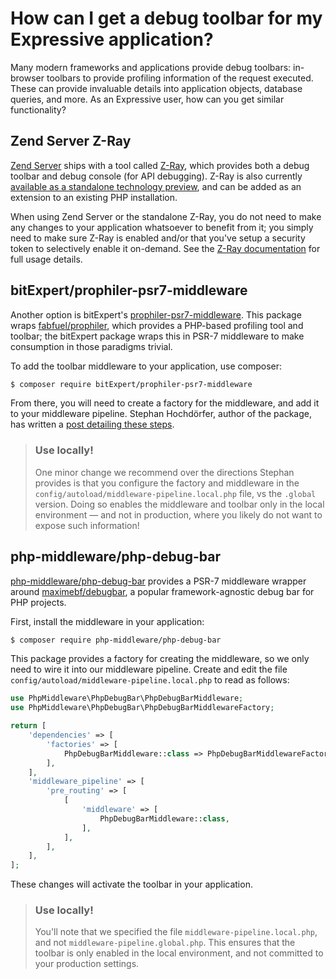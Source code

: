 # How can I get a debug toolbar for my Expressive application?

Many modern frameworks and applications provide debug toolbars: in-browser
toolbars to provide profiling information of the request executed. These can
provide invaluable details into application objects, database queries, and more.
As an Expressive user, how can you get similar functionality?

## Zend Server Z-Ray

[Zend Server](http://www.zend.com/en/products/zend_server) ships with a tool
called [Z-Ray](http://www.zend.com/en/products/server/z-ray), which provides
both a debug toolbar and debug console (for API debugging). Z-Ray is also
currently [available as a standalone technology
preview](http://www.zend.com/en/products/z-ray/z-ray-preview), and can be added
as an extension to an existing PHP installation.

When using Zend Server or the standalone Z-Ray, you do not need to make any
changes to your application whatsoever to benefit from it; you simply need to
make sure Z-Ray is enabled and/or that you've setup a security token to
selectively enable it on-demand. See the
[Z-Ray documentation](http://files.zend.com/help/Zend-Server/content/z-ray_concept.htm)
for full usage details.

## bitExpert/prophiler-psr7-middleware

Another option is bitExpert's [prophiler-psr7-middleware](https://github.com/bitExpert/prophiler-psr7-middleware).
This package wraps [fabfuel/prophiler](https://github.com/fabfuel/prophiler),
which provides a PHP-based profiling tool and toolbar; the bitExpert package
wraps this in PSR-7 middleware to make consumption in those paradigms trivial.

To add the toolbar middleware to your application, use composer:

```bash
$ composer require bitExpert/prophiler-psr7-middleware
```

From there, you will need to create a factory for the middleware, and add it to
your middleware pipeline. Stephan Hochdörfer, author of the package, has written
a [post detailing these steps](https://blog.bitexpert.de/blog/using-prophiler-with-zend-expressive/).

> ### Use locally!
>
> One minor change we recommend over the directions Stephan provides is that you
> configure the factory and middleware in the
> `config/autoload/middleware-pipeline.local.php` file, vs the `.global` version.
> Doing so enables the middleware and toolbar only in the local environment
> &mdash; and not in production, where you likely do not want to expose such
> information!

## php-middleware/php-debug-bar

[php-middleware/php-debug-bar](https://github.com/php-middleware/phpdebugbar)
provides a PSR-7 middleware wrapper around [maximebf/debugbar](https://github.com/maximebf/debugbar),
a popular framework-agnostic debug bar for PHP projects.

First, install the middleware in your application:

```bash
$ composer require php-middleware/php-debug-bar
```

This package provides a factory for creating the middleware, so we only need to
wire it into our middleware pipeline.  Create and edit the file
`config/autoload/middleware-pipeline.local.php` to read as follows:

```php
use PhpMiddleware\PhpDebugBar\PhpDebugBarMiddleware;
use PhpMiddleware\PhpDebugBar\PhpDebugBarMiddlewareFactory;

return [
    'dependencies' => [
        'factories' => [
            PhpDebugBarMiddleware::class => PhpDebugBarMiddlewareFactory::class,
        ],
    ],
    'middleware_pipeline' => [
        'pre_routing' => [
            [
                'middleware' => [
                    PhpDebugBarMiddleware::class,
                ],
            ],
        ],
    ],
];
```

These changes will activate the toolbar in your application.

> ### Use locally!
>
> You'll note that we specified the file `middleware-pipeline.local.php`, and
> not `middleware-pipeline.global.php`. This ensures that the toolbar is only
> enabled in the local environment, and not committed to your production
> settings.
